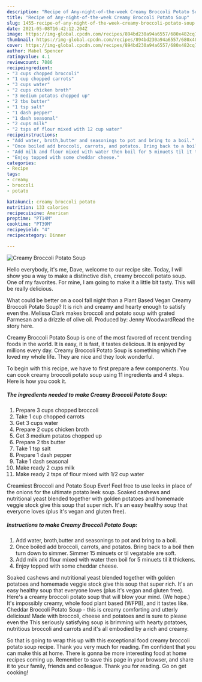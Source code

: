 ```yaml
---
description: "Recipe of Any-night-of-the-week Creamy Broccoli Potato Soup"
title: "Recipe of Any-night-of-the-week Creamy Broccoli Potato Soup"
slug: 1455-recipe-of-any-night-of-the-week-creamy-broccoli-potato-soup
date: 2021-05-08T16:42:12.204Z
image: https://img-global.cpcdn.com/recipes/894bd230a94a6557/680x482cq70/creamy-broccoli-potato-soup-recipe-main-photo.jpg
thumbnail: https://img-global.cpcdn.com/recipes/894bd230a94a6557/680x482cq70/creamy-broccoli-potato-soup-recipe-main-photo.jpg
cover: https://img-global.cpcdn.com/recipes/894bd230a94a6557/680x482cq70/creamy-broccoli-potato-soup-recipe-main-photo.jpg
author: Mabel Spencer
ratingvalue: 4.1
reviewcount: 7886
recipeingredient:
- "3 cups chopped broccoli"
- "1 cup chopped carrots"
- "3 cups water"
- "2 cups chicken broth"
- "3 medium potatos chopped up"
- "2 tbs butter"
- "1 tsp salt"
- "1 dash pepper"
- "1 dash seasonal"
- "2 cups milk"
- "2 tsps of flour mixed with 12 cup water"
recipeinstructions:
- "Add water, broth,butter and seasonings to pot and bring to a boil."
- "Once boiled add broccoli, carrots, and potatos. Bring back to a boil then turn down to simmer. Simmer 15 minuets or til vegatable are soft."
- "Add milk and flour mixed with water then boil for 5 minuets til it thickens."
- "Enjoy topped with some cheddar cheese."
categories:
- Recipe
tags:
- creamy
- broccoli
- potato

katakunci: creamy broccoli potato 
nutrition: 133 calories
recipecuisine: American
preptime: "PT14M"
cooktime: "PT39M"
recipeyield: "4"
recipecategory: Dinner

---
```



![Creamy Broccoli Potato Soup](https://img-global.cpcdn.com/recipes/894bd230a94a6557/680x482cq70/creamy-broccoli-potato-soup-recipe-main-photo.jpg)

Hello everybody, it's me, Dave, welcome to our recipe site. Today, I will show you a way to make a distinctive dish, creamy broccoli potato soup. One of my favorites. For mine, I am going to make it a little bit tasty. This will be really delicious.

What could be better on a cool fall night than a Plant Based Vegan Creamy Broccoli Potato Soup? It is rich and creamy and hearty enough to satisfy even the. Melissa Clark makes broccoli and potato soup with grated Parmesan and a drizzle of olive oil. Produced by: Jenny WoodwardRead the story here.

Creamy Broccoli Potato Soup is one of the most favored of recent trending foods in the world. It is easy, it is fast, it tastes delicious. It is enjoyed by millions every day. Creamy Broccoli Potato Soup is something which I've loved my whole life. They are nice and they look wonderful.


To begin with this recipe, we have to first prepare a few components. You can cook creamy broccoli potato soup using 11 ingredients and 4 steps. Here is how you cook it.

<!--inarticleads1-->

##### The ingredients needed to make Creamy Broccoli Potato Soup:

1. Prepare 3 cups chopped broccoli
1. Take 1 cup chopped carrots
1. Get 3 cups water
1. Prepare 2 cups chicken broth
1. Get 3 medium potatos chopped up
1. Prepare 2 tbs butter
1. Take 1 tsp salt
1. Prepare 1 dash pepper
1. Take 1 dash seasonal
1. Make ready 2 cups milk
1. Make ready 2 tsps of flour mixed with 1/2 cup water


Creamiest Broccoli and Potato Soup Ever! Feel free to use leeks in place of the onions for the ultimate potato leek soup. Soaked cashews and nutritional yeast blended together with golden potatoes and homemade veggie stock give this soup that super rich. It&#39;s an easy healthy soup that everyone loves (plus it&#39;s vegan and gluten free). 

<!--inarticleads2-->

##### Instructions to make Creamy Broccoli Potato Soup:

1. Add water, broth,butter and seasonings to pot and bring to a boil.
1. Once boiled add broccoli, carrots, and potatos. Bring back to a boil then turn down to simmer. Simmer 15 minuets or til vegatable are soft.
1. Add milk and flour mixed with water then boil for 5 minuets til it thickens.
1. Enjoy topped with some cheddar cheese.


Soaked cashews and nutritional yeast blended together with golden potatoes and homemade veggie stock give this soup that super rich. It&#39;s an easy healthy soup that everyone loves (plus it&#39;s vegan and gluten free). Here&#39;s a creamy broccoli potato soup that will blow your mind. (We hope.) It&#39;s impossibly creamy, whole food plant based (WFPB), and it tastes like. Cheddar Broccoli Potato Soup - this is creamy comforting and utterly delicious! Made with broccoli, cheese and potatoes and is sure to please even the This seriously satisfying soup is brimming with hearty potatoes, nutritious broccoli and carrots and it&#39;s all embodied by a rich and creamy. 

So that is going to wrap this up with this exceptional food creamy broccoli potato soup recipe. Thank you very much for reading. I'm confident that you can make this at home. There is gonna be more interesting food at home recipes coming up. Remember to save this page in your browser, and share it to your family, friends and colleague. Thank you for reading. Go on get cooking!

